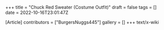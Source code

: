 +++
title = "Chuck Red Sweater (Costume Outfit)"
draft = false
tags = []
date = 2022-10-16T23:01:47Z

[Article]
contributors = ["BurgersNuggs445"]
gallery = []
+++
text/x-wiki